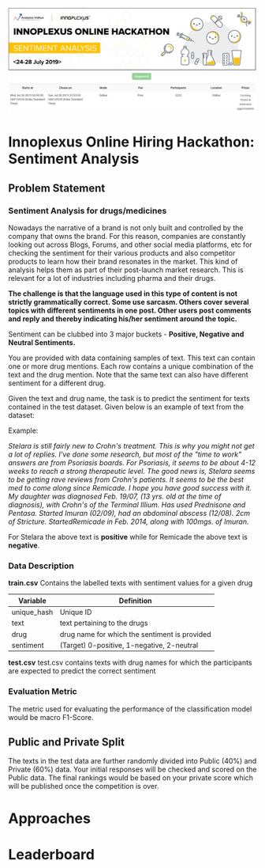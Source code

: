 ![title](inn.png)

# Innoplexus Online Hiring Hackathon: Sentiment Analysis

## Problem Statement

### Sentiment Analysis for drugs/medicines
Nowadays the narrative of a brand is not only built and controlled by the company that owns the brand. For this reason, companies are constantly looking out across Blogs, Forums, and other social media platforms, etc for checking the sentiment for their various products and also competitor products to learn how their brand resonates in the market. This kind of analysis helps them as part of their post-launch market research. This is relevant for a lot of industries including pharma and their drugs.
 

**The challenge is that the language used in this type of content is not strictly grammatically correct. Some use sarcasm. Others cover several topics with different sentiments in one post. Other users post comments and reply and thereby indicating his/her sentiment around the topic.**

Sentiment can be clubbed into 3 major buckets - **Positive, Negative and Neutral Sentiments.**


You are provided with data containing samples of text. This text can contain one or more drug mentions. Each row contains a unique combination of the text and the drug mention. Note that the same text can also have different sentiment for a different drug.

Given the text and drug name, the task is to predict the sentiment for texts contained in the test dataset. Given below is an example of text from the dataset:


Example:

*Stelara is still fairly new to Crohn's treatment. This is why you might not get a lot of replies. I've done some research, but most of the "time to work" answers are from Psoriasis boards. For Psoriasis, it seems to be about 4-12 weeks to reach a strong therapeutic level. The good news is, Stelara seems to be getting rave reviews from Crohn's patients. It seems to be the best med to come along since Remicade. I hope you have good success with it. My daughter was diagnosed Feb. 19/07, (13 yrs. old at the time of diagnosis), with Crohn's of the Terminal Illium. Has used Prednisone and Pentasa. Started Imuran (02/09), had an abdominal abscess (12/08). 2cm of Stricture. Started ​Remicade in Feb. 2014, along with 100mgs. of Imuran.*


For Stelara the above text is **positive** while for Remicade the above text is **negative**.

### Data Description
**train.csv**
Contains the labelled texts with sentiment values for a given drug
 
|Variable|	Definition|
|----|----|
|unique_hash |Unique ID|
|text|text pertaining to the drugs|
|drug |drug name for which the sentiment is provided|
|sentiment	|(Target) 0-positive, 1-negative, 2-neutral  |


**test.csv**
test.csv contains texts with drug names for which the participants are expected to predict the correct sentiment
 

### Evaluation Metric
The metric used for evaluating the performance of the classification model would be macro F1-Score.
 

## Public and Private Split

The texts in the test data are further randomly divided into Public (40%) and Private (60%) data.
Your initial responses will be checked and scored on the Public data.
The final rankings would be based on your private score which will be published once the competition is over.

# Approaches



# Leaderboard
